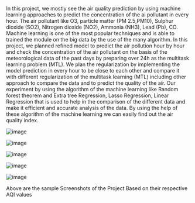 In this project, we mostly see the air quality prediction by using machine learning approaches to predict the concentration of the ai pollutant in every hour. The air pollutant like O3, particle matter (PM 2.5,PM10), Sulphur dioxide (SO2), Nitrogen dioxide (NO2), Ammonia (NH3), Lead (Pb), CO. Machine learning is one of the most popular techniques and is able to trained the module on the big data by the use of the many algorithm. In this project, we planned refined model to predict the air pollution hour by hour and check the concentration of the air pollutant on the basis of the meteorological data of the past days by preparing over 24h as the multitask learning problem (MTL). We plan the regularization by implementing the model prediction in every hour to be close to each other and compare it with different regularization of the multitask learning (MTL) including other approach to compare the data and to predict the quality of the air. Our experiment by using the algorithm of the machine learning like Random forest theorem and Extra tree Regression, Lasso Regression, Linear Regression that is used to help in the comparison of the different data and make it efficient and accurate analysis of the data. By using the help of these algorithm of the machine learning we can easily find out the air quality index.

![image](https://user-images.githubusercontent.com/118799812/232999519-9f92cff6-e5f5-4635-95fd-eac11ebe7608.png)


![image](https://user-images.githubusercontent.com/118799812/232999630-c624cb58-0e47-4346-8478-0ee9f207aada.png)


![image](https://user-images.githubusercontent.com/118799812/232999672-27f87f3b-6513-42ca-be8b-18d480466040.png)


![image](https://user-images.githubusercontent.com/118799812/232999724-5e79a785-f943-45a8-8743-834c1220ef90.png)


![image](https://user-images.githubusercontent.com/118799812/232999772-e35ccc89-5e99-405e-8a08-0ca41e091dac.png)

Above are the sample Screenshots of the Project Based on their respective AQI values
